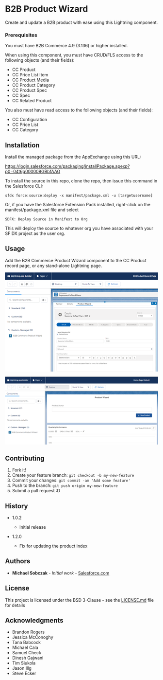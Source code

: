 # B2B Product Wizard

Create and update a B2B product with ease using this Lightning component.

### Prerequisites

You must have B2B Commerce 4.9 (3.136) or higher installed.

When using this component, you must have CRUD/FLS access to the following objects (and their fields):

* CC Product
* CC Price List Item
* CC Product Media
* CC Product Category
* CC Product Spec
* CC Spec
* CC Related Product

You also must have read access to the following objects (and their fields):

* CC Configuration
* CC Price List
* CC Category

## Installation

Install the managed package from the AppExchange using this URL:

https://login.salesforce.com/packaging/installPackage.apexp?p0=04t6g000008GBbfAAG

To install the source in this repo, clone the repo, then issue this command in the Salesforce CLI:

    sfdx force:source:deploy -x manifest/package.xml -u [targetusername]

Or, if you have the Salesforce Extension Pack installed, right-click on the manifest/package.xml file and select 

    SDFX: Deploy Source in Manifest to Org

This will deploy the source to whatever org you have associated with your SF DX project as the user org.

## Usage

Add the B2B Commerce Product Wizard component to the CC Product record page, or any stand-alone Lightning page.

![CC Product Record page](ProductWizard1.PNG)

![CC Product Record page](ProductWizard13.PNG)

## Contributing

1. Fork it!
2. Create your feature branch: `git checkout -b my-new-feature`
3. Commit your changes: `git commit -am 'Add some feature'`
4. Push to the branch: `git push origin my-new-feature`
5. Submit a pull request :D

## History

* 1.0.2
    * Initial release

* 1.2.0
    * Fix for updating the product index

## Authors

* **Michael Sobczak** - *Initial work* - [Salesforce.com](https://salesforce.com)

## License

This project is licensed under the BSD 3-Clause - see the [LICENSE.md](LICENSE.md) file for details

## Acknowledgments

* Brandon Rogers
* Jessica McConoghy
* Tana Babcock
* Michael Cala
* Samuel Check
* Dinesh Gajwani
* Tim Siukola
* Jason Illg
* Steve Ecker
